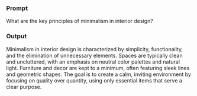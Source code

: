 ### **Prompt**

What are the key principles of minimalism in interior design?

### **Output**

Minimalism in interior design is characterized by simplicity, functionality, and the elimination of unnecessary elements. Spaces are typically clean and uncluttered, with an emphasis on neutral color palettes and natural light. Furniture and decor are kept to a minimum, often featuring sleek lines and geometric shapes. The goal is to create a calm, inviting environment by focusing on quality over quantity, using only essential items that serve a clear purpose.